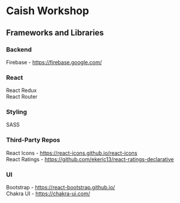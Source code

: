 # Caish Workshop


## Frameworks and Libraries
### Backend
Firebase - https://firebase.google.com/

### React
React Redux<br/>
React Router

### Styling
SASS

### Third-Party Repos
React Icons - https://react-icons.github.io/react-icons<br/>
React Ratings - https://github.com/ekeric13/react-ratings-declarative

### UI
Bootstrap - https://react-bootstrap.github.io/<br/>
Chakra UI - https://chakra-ui.com/
